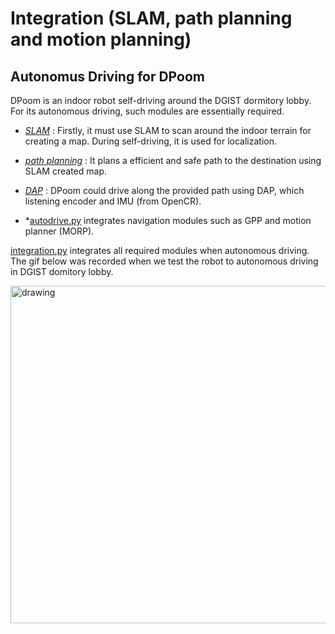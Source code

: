 Integration (SLAM, path planning and motion planning)
===

## Autonomus Driving for DPoom
DPoom is an indoor robot self-driving around the DGIST dormitory lobby. For its autonomous driving, such modules are essentially required.

  - *[SLAM](SLAM/README.md)* : Firstly, it must use SLAM to scan around the indoor terrain for creating a map. During self-driving, it is used for localization.

  - *[path planning](pathplanning/README.md)* : It plans a efficient and safe path to the destination using SLAM created map.

  - *[DAP](easygo/readme.md)* : DPoom could drive along the provided path using DAP, which listening encoder and IMU (from OpenCR).
  
  - *[autodrive.py](autodrive.py) integrates navigation modules such as GPP and motion planner (MORP).
  
  [integration.py](integration.py) integrates all required modules when autonomous driving. The gif below was recorded when we test the robot to autonomous driving in DGIST domitory lobby. 

  
<img src="/docs/gif/dpoom_integration_2.gif" alt="drawing" width="540"/>
